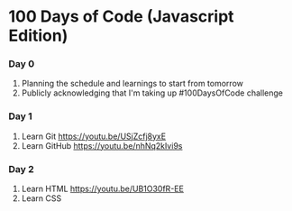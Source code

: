# 100 Days of Code (Javascript Edition)
### Day 0
1. Planning the schedule and learnings to start from tomorrow
2. Publicly acknowledging that I'm taking up #100DaysOfCode challenge
### Day 1
1. Learn Git https://youtu.be/USjZcfj8yxE
2. Learn GitHub https://youtu.be/nhNq2kIvi9s
### Day 2
1. Learn HTML https://youtu.be/UB1O30fR-EE
2. Learn CSS
